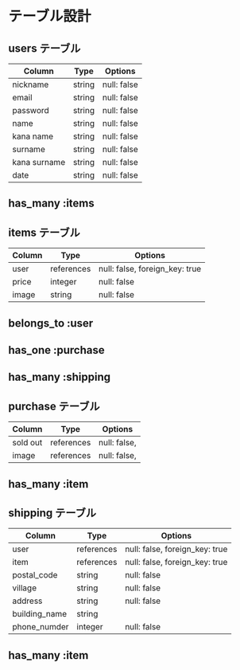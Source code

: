 # テーブル設計

## users テーブル

| Column        | Type   | Options     |
| --------------| ------ | ----------- |
| nickname      | string | null: false |
| email         | string | null: false |
| password      | string | null: false |
| name          | string | null: false |
| kana name     | string | null: false |
| surname       | string | null: false |
| kana surname  | string | null: false |
| date           | string | null: false |
## has_many :items

## items テーブル

| Column       | Type       | Options                        |
| ------------ | ---------- | ------------------------------ |
| user         | references | null: false, foreign_key: true |
| price        | integer    | null: false                    |
| image        | string     | null: false                    |
##  belongs_to :user
##  has_one :purchase
##  has_many :shipping

## purchase テーブル

| Column   | Type       | Options      |
| -------- | ---------- | ------------ |
| sold out | references | null: false, |
| image    | references | null: false, |
## has_many :item

## shipping テーブル

| Column        | Type       | Options                        |
| ------------- | ---------- | ------------------------------ |
| user          | references | null: false, foreign_key: true |
| item          | references | null: false, foreign_key: true |
| postal_code   | string     | null: false                    |
| village       | string     | null: false                    |
| address       | string     | null: false                    |
| building_name | string     |                    |
| phone_numder  | integer    | null: false                    |
## has_many :item